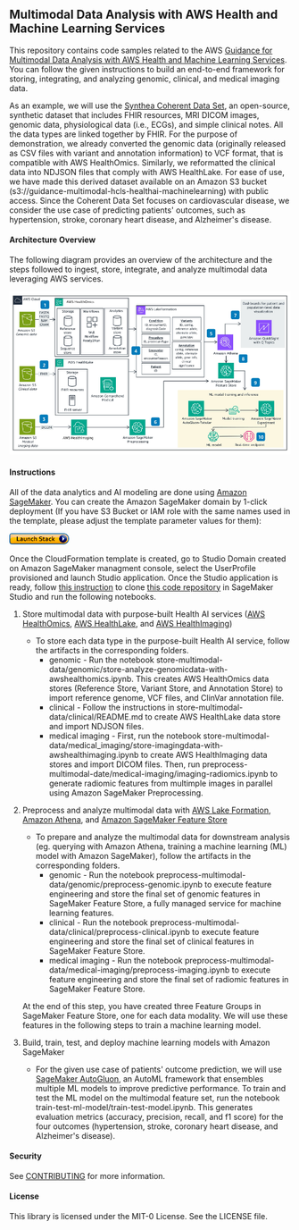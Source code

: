 ## Multimodal Data Analysis with AWS Health and Machine Learning Services

This repository contains code samples related to the AWS [Guidance for Multimodal Data Analysis with AWS Health and Machine Learning Services](https://aws.amazon.com/solutions/guidance/multi-modal-data-analysis-with-aws-health-and-ml-services/). You can follow the given instructions to build an end-to-end framework for storing, integrating, and analyzing genomic, clinical, and medical imaging data. 

As an example, we will use the [Synthea Coherent Data Set](https://registry.opendata.aws/synthea-coherent-data/), an open-source, synthetic dataset that includes FHIR resources, MRI DICOM images, genomic data, physiological data (i.e., ECGs), and simple clinical notes. All the data types are linked together by FHIR. For the purpose of demonstration, we already converted the genomic data (originally released as CSV files with variant and annotation information) to VCF format, that is compatible with AWS HealthOmics. Similarly, we reformatted the clinical data into NDJSON files that comply with AWS HealthLake. For ease of use, we have made this derived dataset available on an Amazon S3 bucket (s3://guidance-multimodal-hcls-healthai-machinelearning) with public access. Since the Coherent Data Set focuses on cardiovascular disease, we consider the use case of predicting patients' outcomes, such as hypertension, stroke, coronary heart disease, and Alzheimer's disease. 


#### Architecture Overview 

The following diagram provides an overview of the architecture and the steps followed to ingest, store, integrate, and analyze multimodal data leveraging AWS services. 

![Figure 1: Architecture for multimodal data analysis with purpose-built Health AI and machine learning services on AWS](./architecture/architecture-diagram.png)

#### Instructions 

All of the data analytics and AI modeling are done using [Amazon SageMaker](https://aws.amazon.com/sagemaker/). You can create the Amazon SageMaker domain by 1-click deployment (If you have S3 Bucket or IAM role with the same names used in the template, please adjust the template parameter values for them):

[![deployment](architecture/LaunchStack.jpg)](https://console.aws.amazon.com/cloudformation/home?region=us-east-1#/stacks/create/template?stackName=sagemakerstack&templateURL=https://aws-opendata-demo.s3.amazonaws.com/sagemaker_template.yaml)  

Once the CloudFormation template is created, go to Studio Domain created on Amazon SageMaker managment console, select the UserProfile provisioned and launch Studio application. Once the Studio application is ready, follow [this instruction](https://docs.aws.amazon.com/sagemaker/latest/dg/studio-tasks-git.html) to clone [this code repository](https://github.com/aws-solutions-library-samples/guidance-for-multimodal-hcls-data-analysis-with-omics-healthlake-imaging-and-sagemaker-on-aws.git) in SageMaker Studio and run the following notebooks.

1. Store multimodal data with purpose-built Health AI services ([AWS HealthOmics](https://aws.amazon.com/omics/), [AWS HealthLake](https://aws.amazon.com/healthlake/), and [AWS HealthImaging](https://aws.amazon.com/healthlake/imaging/))
    * To store each data type in the purpose-built Health AI service, follow the artifacts in the corresponding folders. 
        * genomic - Run the notebook store-multimodal-data/genomic/store-analyze-genomicdata-with-awshealthomics.ipynb. This creates AWS HealthOmics data stores (Reference Store, Variant Store, and Annotation Store) to import reference genome, VCF files, and ClinVar annotation file. 
        * clinical - Follow the instructions in store-multimodal-data/clinical/README.md to create AWS HealthLake data store and import NDJSON files. 
        * medical imaging - First, run the notebook store-multimodal-data/medical_imaging/store-imagingdata-with-awshealthimaging.ipynb to create AWS HealthImaging data stores and import DICOM files. Then, run preprocess-multimodal-date/medical-imaging/imaging-radiomics.ipynb to generate radiomic features from multimple images in parallel using Amazon SageMaker Preprocessing. 

2. Preprocess and analyze multimodal data with [AWS Lake Formation](https://aws.amazon.com/lake-formation/), [Amazon Athena](https://aws.amazon.com/athena/), and [Amazon SageMaker Feature Store](https://aws.amazon.com/sagemaker/feature-store/?sagemaker-data-wrangler-whats-new.sort-by=item.additionalFields.postDateTime&sagemaker-data-wrangler-whats-new.sort-order=desc)
    * To prepare and analyze the multimodal data for downstream analysis (eg. querying with Amazon Athena, training a machine learning (ML) model with Amazon SageMaker), follow the artifacts in the corresponding folders.
        * genomic - Run the notebook preprocess-multimodal-data/genomic/preprocess-genomic.ipynb to execute feature engineering and store the final set of genomic features in SageMaker Feature Store, a fully managed service for machine learning features. 
        * clinical - Run the notebook preprocess-multimodal-data/clinical/preprocess-clinical.ipynb to execute feature engineering and store the final set of clinical features in SageMaker Feature Store. 
        * medical imaging - Run the notebook preprocess-multimodal-data/medical-imaging/preprocess-imaging.ipynb to execute feature engineering and store the final set of radiomic features in SageMaker Feature Store.

    At the end of this step, you have created three Feature Groups in SageMaker Feature Store, one for each data modality. We will use these features in the following steps to train a machine learning model.

3. Build, train, test, and deploy machine learning models with Amazon SageMaker 
    * For the given use case of patients' outcome prediction, we will use [SageMaker AutoGluon](https://docs.aws.amazon.com/sagemaker/latest/dg/autogluon-tabular.html), an AutoML framework that ensembles multiple ML models to improve predictive performance. To train and test the ML model on the multimodal feature set, run the notebook train-test-ml-model/train-test-model.ipynb. This generates evaluation metrics (accuracy, precision, recall, and f1 score) for the four outcomes (hypertension, stroke, coronary heart disease, and Alzheimer's disease).


#### Security

See [CONTRIBUTING](CONTRIBUTING.md#security-issue-notifications) for more information.

#### License

This library is licensed under the MIT-0 License. See the LICENSE file.

